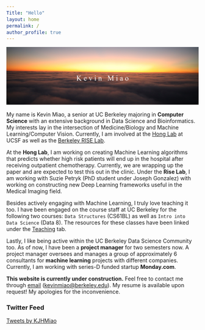 ```yaml
---
Title: "Hello"
layout: home
permalink: /
author_profile: true
---
```


![alttext](/AV3A4033.JPG)

My name is Kevin Miao, a senior at UC Berkeley majoring in **Computer Science** with an extensive background in Data Science and Bioinformatics. My interests lay in the intersection of Medicine/Biology and Machine Learning/Computer Vision. Currently, I am involved at the [Hong Lab](https://honglab.ucsf.edu/#team) at UCSF as well as the [Berkeley RISE Lab](https://rise.cs.berkeley.edu/).

At the **Hong Lab**, I am working on creating Machine Learning algorithms that predicts whether high risk patients will end up in the hospital after receiving outpatient chemotherapy. Currently, we are wrapping up the paper and are expected to test this out in the clinic. Under the **Rise Lab**, I am working with Suzie Petryk (PhD student under Joseph Gonzalez) with working on constructing new Deep Learning frameworks useful in  the Medical Imaging field.

Besides actively engaging with Machine Learning, I truly love teaching it too. I have been engaged on the course staff at UC Berkeley for the following two courses: `Data Structures` (CS61BL) as well as `Intro into Data Science` (Data 8). The resources for these classes have been linked under the [Teaching](/teach) tab.

Lastly, I like being active within the UC Berkeley Data Science Community too. As of now, I have been a **project manager** for two semesters now. A project manager oversees and manages a group of approximately 6 consultants for **machine learning** projects with different companies. Currently, I am working with series-D funded startup **Monday.com**.

**This website is currently under construction.** Feel free to contact me through [email](mailto:kevinmiao@berkeley.edu) (kevinmiao@berkeley.edu). My resume is available upon request! My apologies for the inconvenience.


### Twitter Feed

<a class="twitter-timeline" data-width="500" data-height="300" href="https://twitter.com/KJHMiao?ref_src=twsrc%5Etfw">Tweets by KJHMiao</a> <script async src="https://platform.twitter.com/widgets.js" charset="utf-8"></script>
